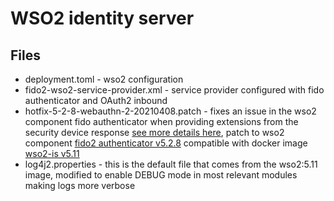 # WSO2 identity server

## Files

- deployment.toml - wso2 configuration
- fido2-wso2-service-provider.xml - service provider configured with fido authenticator and OAuth2 inbound
- hotfix-5-2-8-webauthn-2-20210408.patch - fixes an issue in the wso2 component fido authenticator when providing extensions from the security device response [see more details here](https://github.com/Yubico/java-webauthn-server/issues/92#issuecomment-714602489), patch to wso2 component [fido2 authenticator v5.2.8](https://github.com/wso2-extensions/identity-local-auth-fido/tree/v5.2.8) compatible with docker image [wso2-is v5.11](https://hub.docker.com/r/wso2/wso2is)
- log4j2.properties - this is the default file that comes from the wso2:5.11 image, modified to enable DEBUG mode in most relevant modules making logs more verbose